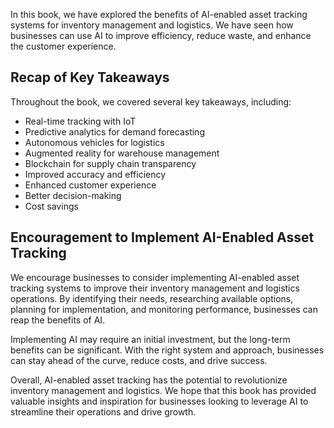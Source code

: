 
In this book, we have explored the benefits of AI-enabled asset tracking systems for inventory management and logistics. We have seen how businesses can use AI to improve efficiency, reduce waste, and enhance the customer experience.

Recap of Key Takeaways
----------------------

Throughout the book, we covered several key takeaways, including:

* Real-time tracking with IoT
* Predictive analytics for demand forecasting
* Autonomous vehicles for logistics
* Augmented reality for warehouse management
* Blockchain for supply chain transparency
* Improved accuracy and efficiency
* Enhanced customer experience
* Better decision-making
* Cost savings

Encouragement to Implement AI-Enabled Asset Tracking
----------------------------------------------------

We encourage businesses to consider implementing AI-enabled asset tracking systems to improve their inventory management and logistics operations. By identifying their needs, researching available options, planning for implementation, and monitoring performance, businesses can reap the benefits of AI.

Implementing AI may require an initial investment, but the long-term benefits can be significant. With the right system and approach, businesses can stay ahead of the curve, reduce costs, and drive success.

Overall, AI-enabled asset tracking has the potential to revolutionize inventory management and logistics. We hope that this book has provided valuable insights and inspiration for businesses looking to leverage AI to streamline their operations and drive growth.